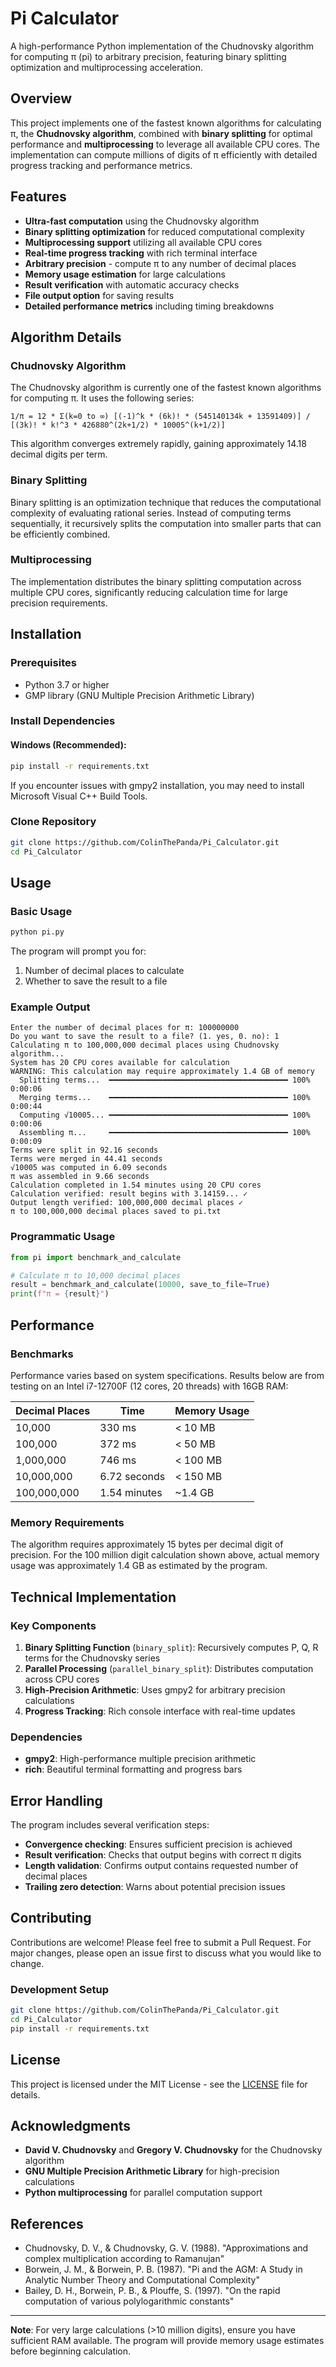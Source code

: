 # Pi Calculator

A high-performance Python implementation of the Chudnovsky algorithm for computing π (pi) to arbitrary precision, featuring binary splitting optimization and multiprocessing acceleration.

## Overview

This project implements one of the fastest known algorithms for calculating π, the **Chudnovsky algorithm**, combined with **binary splitting** for optimal performance and **multiprocessing** to leverage all available CPU cores. The implementation can compute millions of digits of π efficiently with detailed progress tracking and performance metrics.

## Features

- **Ultra-fast computation** using the Chudnovsky algorithm
- **Binary splitting optimization** for reduced computational complexity
- **Multiprocessing support** utilizing all available CPU cores
- **Real-time progress tracking** with rich terminal interface
- **Arbitrary precision** - compute π to any number of decimal places
- **Memory usage estimation** for large calculations
- **Result verification** with automatic accuracy checks
- **File output option** for saving results
- **Detailed performance metrics** including timing breakdowns

## Algorithm Details

### Chudnovsky Algorithm

The Chudnovsky algorithm is currently one of the fastest known algorithms for computing π. It uses the following series:

```
1/π = 12 * Σ(k=0 to ∞) [(-1)^k * (6k)! * (545140134k + 13591409)] / [(3k)! * k!^3 * 426880^(2k+1/2) * 10005^(k+1/2)]
```

This algorithm converges extremely rapidly, gaining approximately 14.18 decimal digits per term.

### Binary Splitting

Binary splitting is an optimization technique that reduces the computational complexity of evaluating rational series. Instead of computing terms sequentially, it recursively splits the computation into smaller parts that can be efficiently combined.

### Multiprocessing

The implementation distributes the binary splitting computation across multiple CPU cores, significantly reducing calculation time for large precision requirements.

## Installation

### Prerequisites

- Python 3.7 or higher
- GMP library (GNU Multiple Precision Arithmetic Library)

### Install Dependencies

#### Windows (Recommended):

```bash
pip install -r requirements.txt
```

If you encounter issues with gmpy2 installation, you may need to install Microsoft Visual C++ Build Tools.

### Clone Repository

```bash
git clone https://github.com/ColinThePanda/Pi_Calculator.git
cd Pi_Calculator
```

## Usage

### Basic Usage

```bash
python pi.py
```

The program will prompt you for:

1. Number of decimal places to calculate
2. Whether to save the result to a file

### Example Output

```
Enter the number of decimal places for π: 100000000
Do you want to save the result to a file? (1. yes, 0. no): 1
Calculating π to 100,000,000 decimal places using Chudnovsky algorithm...
System has 20 CPU cores available for calculation
WARNING: This calculation may require approximately 1.4 GB of memory
  Splitting terms...  ━━━━━━━━━━━━━━━━━━━━━━━━━━━━━━━━━━━━━━━━ 100% 0:00:06
  Merging terms...    ━━━━━━━━━━━━━━━━━━━━━━━━━━━━━━━━━━━━━━━━ 100% 0:00:44
  Computing √10005... ━━━━━━━━━━━━━━━━━━━━━━━━━━━━━━━━━━━━━━━━ 100% 0:00:06
  Assembling π...     ━━━━━━━━━━━━━━━━━━━━━━━━━━━━━━━━━━━━━━━━ 100% 0:00:09
Terms were split in 92.16 seconds
Terms were merged in 44.41 seconds
√10005 was computed in 6.09 seconds
π was assembled in 9.66 seconds
Calculation completed in 1.54 minutes using 20 CPU cores
Calculation verified: result begins with 3.14159... ✓
Output length verified: 100,000,000 decimal places ✓
π to 100,000,000 decimal places saved to pi.txt
```

### Programmatic Usage

```python
from pi import benchmark_and_calculate

# Calculate π to 10,000 decimal places
result = benchmark_and_calculate(10000, save_to_file=True)
print(f"π = {result}")
```

## Performance

### Benchmarks

Performance varies based on system specifications. Results below are from testing on an Intel i7-12700F (12 cores, 20 threads) with 16GB RAM:

| Decimal Places | Time         | Memory Usage |
| -------------- | ------------ | ------------ |
| 10,000         | 330 ms       | < 10 MB      |
| 100,000        | 372 ms       | < 50 MB      |
| 1,000,000      | 746 ms       | < 100 MB     |
| 10,000,000     | 6.72 seconds | < 150 MB     |
| 100,000,000    | 1.54 minutes | ~1.4 GB      |

### Memory Requirements

The algorithm requires approximately 15 bytes per decimal digit of precision. For the 100 million digit calculation shown above, actual memory usage was approximately 1.4 GB as estimated by the program.

## Technical Implementation

### Key Components

1. **Binary Splitting Function** (`binary_split`): Recursively computes P, Q, R terms for the Chudnovsky series
2. **Parallel Processing** (`parallel_binary_split`): Distributes computation across CPU cores
3. **High-Precision Arithmetic**: Uses gmpy2 for arbitrary precision calculations
4. **Progress Tracking**: Rich console interface with real-time updates

### Dependencies

- **gmpy2**: High-performance multiple precision arithmetic
- **rich**: Beautiful terminal formatting and progress bars

## Error Handling

The program includes several verification steps:

- **Convergence checking**: Ensures sufficient precision is achieved
- **Result verification**: Checks that output begins with correct π digits
- **Length validation**: Confirms output contains requested number of decimal places
- **Trailing zero detection**: Warns about potential precision issues

## Contributing

Contributions are welcome! Please feel free to submit a Pull Request. For major changes, please open an issue first to discuss what you would like to change.

### Development Setup

```bash
git clone https://github.com/ColinThePanda/Pi_Calculator.git
cd Pi_Calculator
pip install -r requirements.txt
```

## License

This project is licensed under the MIT License - see the [LICENSE](LICENSE) file for details.

## Acknowledgments

- **David V. Chudnovsky** and **Gregory V. Chudnovsky** for the Chudnovsky algorithm
- **GNU Multiple Precision Arithmetic Library** for high-precision calculations
- **Python multiprocessing** for parallel computation support

## References

- Chudnovsky, D. V., & Chudnovsky, G. V. (1988). "Approximations and complex multiplication according to Ramanujan"
- Borwein, J. M., & Borwein, P. B. (1987). "Pi and the AGM: A Study in Analytic Number Theory and Computational Complexity"
- Bailey, D. H., Borwein, P. B., & Plouffe, S. (1997). "On the rapid computation of various polylogarithmic constants"

---

**Note**: For very large calculations (>10 million digits), ensure you have sufficient RAM available. The program will provide memory usage estimates before beginning calculation.
